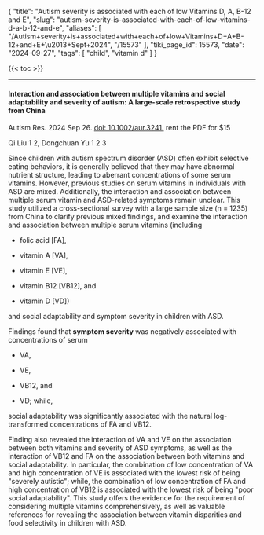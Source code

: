 {
    "title": "Autism severity is associated with each of low Vitamins D, A, B-12 and E",
    "slug": "autism-severity-is-associated-with-each-of-low-vitamins-d-a-b-12-and-e",
    "aliases": [
        "/Autism+severity+is+associated+with+each+of+low+Vitamins+D+A+B-12+and+E+\u2013+Sept+2024",
        "/15573"
    ],
    "tiki_page_id": 15573,
    "date": "2024-09-27",
    "tags": [
        "child",
        "vitamin d"
    ]
}


{{< toc >}}

---

#### Interaction and association between multiple vitamins and social adaptability and severity of autism: A large-scale retrospective study from China

Autism Res. 2024 Sep 26. [doi: 10.1002/aur.3241.](https://doi.org/10.1002/aur.3241.) rent the PDF for $15

Qi Liu 1 2, Dongchuan Yu 1 2 3

Since children with autism spectrum disorder (ASD) often exhibit selective eating behaviors, it is generally believed that they may have abnormal nutrient structure, leading to aberrant concentrations of some serum vitamins. However, previous studies on serum vitamins in individuals with ASD are mixed. Additionally, the interaction and association between multiple serum vitamin and ASD-related symptoms remain unclear. This study utilized a cross-sectional survey with a large sample size (n = 1235) from China to clarify previous mixed findings, and examine the interaction and association between multiple serum vitamins (including 

* folic acid <span>[FA]</span>, 

* vitamin A <span>[VA]</span>, 

* vitamin E <span>[VE]</span>, 

* vitamin B12 <span>[VB12]</span>, and 

* vitamin D <span>[VD]</span>) 

and social adaptability and symptom severity in children with ASD. 

Findings found that  **symptom severity**  was negatively associated with concentrations of serum 

* VA, 

* VE, 

* VB12, and 

* VD; while, 

social adaptability was significantly associated with the natural log-transformed concentrations of FA and VB12. 

Finding also revealed the interaction of VA and VE on the association between both vitamins and severity of ASD symptoms, as well as the interaction of VB12 and FA on the association between both vitamins and social adaptability. In particular, the combination of low concentration of VA and high concentration of VE is associated with the lowest risk of being "severely autistic"; while, the combination of low concentration of FA and high concentration of VB12 is associated with the lowest risk of being "poor social adaptability". This study offers the evidence for the requirement of considering multiple vitamins comprehensively, as well as valuable references for revealing the association between vitamin disparities and food selectivity in children with ASD.